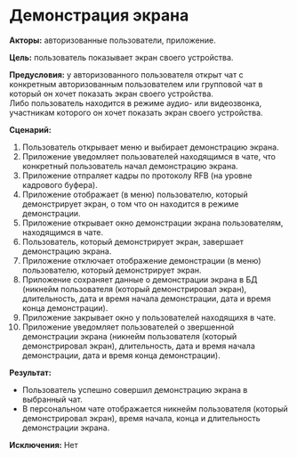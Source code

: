 # Демонстрация экрана

**Акторы:** авторизованные пользователи, приложение.

**Цель:** пользователь показывает экран своего устройства.

**Предусловия:** у авторизованного пользователя открыт чат с конкретным авторизованным пользователем или групповой чат в который он хочет показать экран своего устройства.  
Либо пользователь находится в режиме аудио- или видеозвонка, участникам которого он хочет показать экран своего устройства.

**Сценарий:**
1. Пользователь открывает меню и выбирает демонстрацию экрана.
2. Приложение уведомляет пользователей находящимся в чате, что конкретный пользователь начал демонстрацию экрана.
3. Приложение отпраляет кадры по протоколу RFB (на уровне кадрового буфера).
4. Приложение отображает (в меню) пользователю, который демонстрирует экран, о том что он находится в режиме демонстрации.
5. Приложение открывает окно демонстрации экрана пользователям, находящимся в чате.
6. Пользователь, который демонстрирует экран, завершает демонстрацию экрана.
7. Приложение отключает отображение демонстрации (в меню) пользователю, который демонстрирует экран.
8. Приложение сохраняет данные о демонстрации экрана в БД (никнейм пользователя (который демонстрировал экран), длительность, дата и время начала демонстрации, дата и время конца демонстрации).
9. Приложение закрывает окно у пользователей находящихя в чате.
10. Приложение уведомляет пользователей о звершенной демонстрации экрана (никнейм пользователя (который демонстрировал экран), длительность, дата и время начала демонстрации, дата и время конца демонстрации).

**Результат:**
* Пользователь успешно совершил демонстрацию экрана в выбранный чат.
* В персональном чате отображается никнейм пользователя (который демонстрировал экран), время начала, конца и длительность демонстрации экрана.

**Исключения:**
Нет
